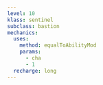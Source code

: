 ```yaml
---
level: 10
klass: sentinel
subclass: bastion
mechanics:
  uses:
    method: equalToAbilityMod
    params:
      - cha
      - 1
  recharge: long
---
```

